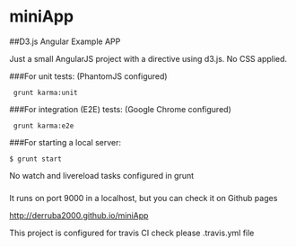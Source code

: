 # miniApp
##D3.js Angular Example APP

Just a small AngularJS project with a directive using d3.js. No CSS applied.


###For unit tests:
(PhantomJS configured)
``` shell
 grunt karma:unit
```

###For integration (E2E) tests:
(Google Chrome configured)
``` shell
 grunt karma:e2e
```

###For starting a local server:
``` shell
$ grunt start
```

No watch and livereload tasks configured in grunt

###
It runs on port 9000 in a localhost, but you can check it on Github pages

http://derruba2000.github.io/miniApp

This project is configured for travis CI check please .travis.yml file




